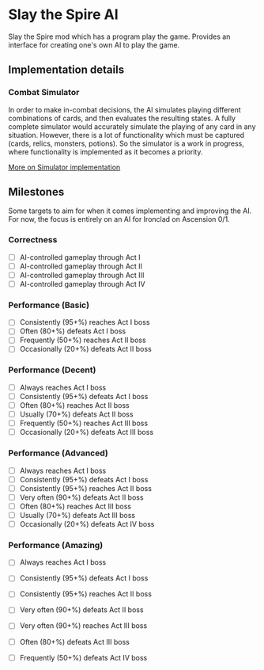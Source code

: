 # Slay the Spire AI

Slay the Spire mod which has a program play the game. Provides an interface for creating one's own AI to play the game. 

## Implementation details
### Combat Simulator
In order to make in-combat decisions, the AI simulates playing different combinations of cards, and then evaluates the resulting states.
A fully complete simulator would accurately simulate the playing of any card in any situation. However, there is a lot of 
functionality which must be captured (cards, relics, monsters, potions). 
So the simulator is a work in progress, where functionality is implemented as it becomes a priority.

[More on Simulator implementation](src/main/java/newaimod/util/Simulator/README.md)

## Milestones
Some targets to aim for when it comes implementing and improving the AI. For now, the focus is entirely on an AI for Ironclad on Ascension 0/1.

### Correctness
- [ ] AI-controlled gameplay through Act I
- [ ] AI-controlled gameplay through Act II
- [ ] AI-controlled gameplay through Act III
- [ ] AI-controlled gameplay through Act IV

### Performance (Basic)
- [ ] Consistently (95+%) reaches Act I boss
- [ ] Often (80+%) defeats Act I boss
- [ ] Frequently (50+%) reaches Act II boss
- [ ] Occasionally (20+%) defeats Act II boss

### Performance (Decent)
- [ ] Always reaches Act I boss
- [ ] Consistently (95+%) defeats Act I boss
- [ ] Often (80+%) reaches Act II boss
- [ ] Usually (70+%) defeats Act II boss
- [ ] Frequently (50+%) reaches Act III boss
- [ ] Occasionally (20+%) defeats Act III boss

### Performance (Advanced)
- [ ] Always reaches Act I boss
- [ ] Consistently (95+%) defeats Act I boss
- [ ] Consistently (95+%) reaches Act II boss
- [ ] Very often (90+%) defeats Act II boss
- [ ] Often (80+%) reaches Act III boss
- [ ] Usually (70+%) defeats Act III boss
- [ ] Occasionally (20+%) defeats Act IV boss

### Performance (Amazing)
- [ ] Always reaches Act I boss
- [ ] Consistently (95+%) defeats Act I boss
- [ ] Consistently (95+%) reaches Act II boss
- [ ] Very often (90+%) defeats Act II boss
- [ ] Very often (90+%) reaches Act III boss
- [ ] Often (80+%) defeats Act III boss
- [ ] Frequently (50+%) defeats Act IV boss

